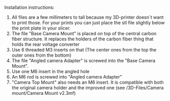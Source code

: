 Installation instructions:

1. All files are a few millimeters to tall because my 3D-printer doesn´t want to print those. For your prints you can just place the stl file slightly below the print plate in your slicer.
2. The file "Base Camera Mount" is placed on top of the central carbon fiber structure. It replaces the holders of the carbon fiber thing that holds the rear voltage converter
3. Use 6 threaded M3 inserts on that (The center ones from the top the outer ones from the bottom)
4. The file "Angled camera Adapter" is screwed into the "Base Camera Mount". 
5. Use one M6 insert in the angled hole
6. An M6 rod is screwed into "Angled camera Adapter"
7. "Camera Top Mount" also needs an M6 insert. It is compatible with both the original camera holder and the improved one (see /3D-Files/Camera mount/Camera Mount v2.3mf)